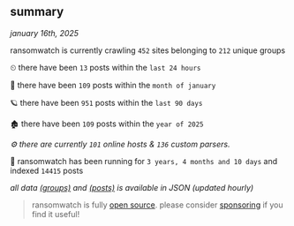 
## summary
_january 16th, 2025_

ransomwatch is currently crawling `452` sites belonging to `212` unique groups

⏲ there have been `13` posts within the `last 24 hours`

🦈 there have been `109` posts within the `month of january`

🪐 there have been `951` posts within the `last 90 days`

🏚 there have been `109` posts within the `year of 2025`

_⚙️ there are currently `101` online hosts & `136` custom parsers._

🦕 ransomwatch has been running for `3 years, 4 months and 10 days` and indexed `14415` posts

_all data  [(groups)](http://ransomwhat.telemetry.ltd/groups) and [(posts)](http://ransomwhat.telemetry.ltd/posts) is available in JSON (updated hourly)_

> ransomwatch is fully [open source](https://github.com/joshhighet/ransomwatch#ransomwatch--). please consider [sponsoring](https://github.com/sponsors/joshhighet) if you find it useful!
